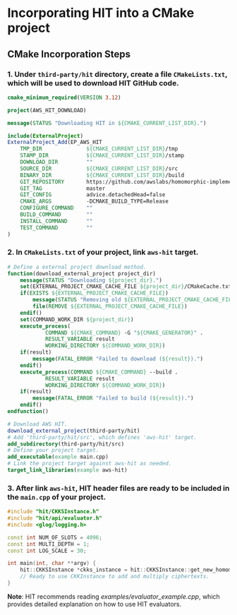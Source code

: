 # Incorporating HIT into a CMake project

## CMake Incorporation Steps

### 1. Under `third-party/hit` directory, create a file `CMakeLists.txt`, which will be used to download HIT GitHub code.
```cmake
cmake_minimum_required(VERSION 3.12)

project(AWS_HIT_DOWNLOAD)

message(STATUS "Downloading HIT in ${CMAKE_CURRENT_LIST_DIR}.")

include(ExternalProject)
ExternalProject_Add(EP_AWS_HIT
    TMP_DIR              ${CMAKE_CURRENT_LIST_DIR}/tmp
    STAMP_DIR            ${CMAKE_CURRENT_LIST_DIR}/stamp
    DOWNLOAD_DIR         ""
    SOURCE_DIR           ${CMAKE_CURRENT_LIST_DIR}/src
    BINARY_DIR           ${CMAKE_CURRENT_LIST_DIR}/build
    GIT_REPOSITORY       https://github.com/awslabs/homomorphic-implementors-toolkit.git
    GIT_TAG              master
    GIT_CONFIG           advice.detachedHead=false
    CMAKE_ARGS           -DCMAKE_BUILD_TYPE=Release
    CONFIGURE_COMMAND    ""
    BUILD_COMMAND        ""
    INSTALL_COMMAND      ""
    TEST_COMMAND         ""
)
```

### 2. In `CMakeLists.txt` of your project, link `aws-hit` target.
```cmake
# Define a external project download method.
function(download_external_project project_dir)
    message(STATUS "Downloading ${project_dir}.")
    set(EXTERNAL_PROJECT_CMAKE_CACHE_FILE ${project_dir}/CMakeCache.txt)
    if(EXISTS ${EXTERNAL_PROJECT_CMAKE_CACHE_FILE})
        message(STATUS "Removing old ${EXTERNAL_PROJECT_CMAKE_CACHE_FILE}")
        file(REMOVE ${EXTERNAL_PROJECT_CMAKE_CACHE_FILE})
    endif()
    set(COMMAND_WORK_DIR ${project_dir})
    execute_process(
            COMMAND ${CMAKE_COMMAND} -G "${CMAKE_GENERATOR}" .
            RESULT_VARIABLE result
            WORKING_DIRECTORY ${COMMAND_WORK_DIR})
    if(result)
        message(FATAL_ERROR "Failed to download (${result}).")
    endif()
    execute_process(COMMAND ${CMAKE_COMMAND} --build .
            RESULT_VARIABLE result
            WORKING_DIRECTORY ${COMMAND_WORK_DIR})
    if(result)
        message(FATAL_ERROR "Failed to build (${result}).")
    endif()
endfunction()

# Download AWS HIT.
download_external_project(third-party/hit)
# Add 'third-party/hit/src', which defines 'aws-hit' target.
add_subdirectory(third-party/hit/src)
# Define your project target.
add_executable(example main.cpp)
# Link the project target against aws-hit as needed.
target_link_libraries(example aws-hit)
```

### 3. After link `aws-hit`, HIT header files are ready to be included in the `main.cpp` of your project.

```c++
#include "hit/CKKSInstance.h"
#include "hit/api/evaluator.h"
#include <glog/logging.h>

const int NUM_OF_SLOTS = 4096;
const int MULTI_DEPTH = 1;
const int LOG_SCALE = 30;

int main(int, char **argv) {
    hit::CKKSInstance *ckks_instance = hit::CKKSInstance::get_new_homomorphic_instance(NUM_OF_SLOTS, MULTI_DEPTH, LOG_SCALE);
    // Ready to use CKKInstance to add and multiply ciphertexts.
}
```

**Note**: HIT recommends reading *examples/evaluator_example.cpp*, which provides detailed explanation on how to use HIT evaluators.
